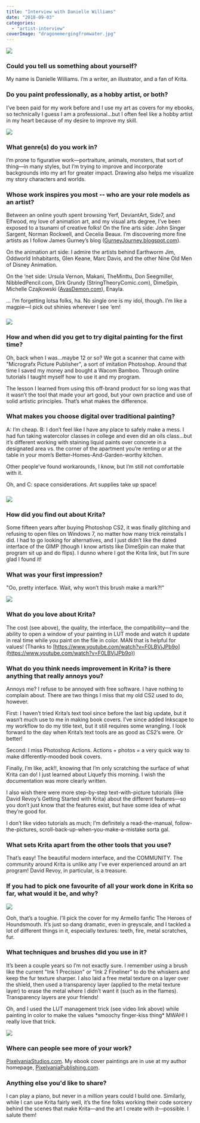 ```yaml
---
title: "Interview with Danielle Williams"
date: "2018-09-03"
categories: 
  - "artist-interview"
coverImage: "dragonemergingfromwater.jpg"
---
```


![](../images/LoveOctopus-notext.jpg)

### Could you tell us something about yourself?

My name is Danielle Williams. I’m a writer, an illustrator, and a fan of Krita.

### Do you paint professionally, as a hobby artist, or both?

I’ve been paid for my work before and I use my art as covers for my ebooks, so technically I guess I am a professional…but I often feel like a hobby artist in my heart because of my desire to improve my skill.

![](../images/Gingersnap-notext.jpg)

### What genre(s) do you work in?

I’m prone to figurative work—portraiture, animals, monsters, that sort of thing—in many styles, but I’m trying to improve and incorporate backgrounds into my art for greater impact. Drawing also helps me visualize my story characters and worlds.

### Whose work inspires you most -- who are your role models as an artist?

Between an online youth spent browsing Yerf, DeviantArt, Side7, and Elfwood, my love of animation art, and my visual arts degree, I’ve been exposed to a tsunami of creative folks! On the fine arts side: John Singer Sargent, Norman Rockwell, and Cecelia Beaux. I’m discovering more fine artists as I follow James Gurney’s blog ([GurneyJourney.blogspot.com](https://GurneyJourney.blogspot.com)).

On the animation art side: I admire the artists behind Earthworm Jim, Oddworld Inhabitants, Glen Keane, Marc Davis, and the other Nine Old Men of Disney Animation.

On the ‘net side: Ursula Vernon, Makani, TheMinttu, Don Seegmiller, NibbledPencil.com, Dirk Grundy (StringTheoryComic.com), DimeSpin, Michelle Czajkowski ([AvasDemon.com](https://AvasDemon.com)), Enayla.

... I’m forgetting lotsa folks, ha. No single one is my idol, though. I’m like a magpie—I pick out shinies wherever I see ‘em!

### ![](../images/whatthecatbroughtbacknotext.png)

### How and when did you get to try digital painting for the first time?

Oh, back when I was…maybe 12 or so? We got a scanner that came with "Micrografx Picture Publisher", a sort of imitation Photoshop. Around that time I saved my money and bought a Wacom Bamboo. Through online tutorials I taught myself how to use it and my program.

The lesson I learned from using this off-brand product for so long was that it wasn’t the tool that made your art good, but your own practice and use of solid artistic principles. That’s what makes the difference.

### What makes you choose digital over traditional painting?

A: I’m cheap. B: I don’t feel like I have any place to safely make a mess. I had fun taking watercolor classes in college and even did an oils class…but it’s different working with staining liquid paints over concrete in a designated area vs. the corner of the apartment you’re renting or at the table in your mom’s Better-Homes-And-Garden-worthy kitchen.

Other people’ve found workarounds, I know, but I’m still not comfortable with it.

Oh, and C: space considerations. Art supplies take up space!

### ![](../images/frenchies-notext.jpg)

### How did you find out about Krita?

Some fifteen years after buying Photoshop CS2, it was finally glitching and refusing to open files on Windows 7, no matter how many trick reinstalls I did. I had to go looking for alternatives, and I just didn’t like the dated interface of the GIMP (though I know artists like DimeSpin can make that program sit up and do flips). I dunno where I got the Krita link, but I’m sure glad I found it!

### What was your first impression?

"Oo, pretty interface. Wait, why won’t this brush make a mark?!"

![](../images/PurrfectChristmas-artonly.jpg)

### What do you love about Krita?

The cost (see above), the quality, the interface, the compatibility—and the ability to open a window of your painting in LUT mode and watch it update in real time while you paint on the file in color. MAN that is helpful for values! (Thanks to [https://www.youtube.com/watch?v=F0LBVjJPb9o](https://www.youtube.com/watch?v=F0LBVjJPb9o))

### What do you think needs improvement in Krita? is there anything that really annoys you?

Annoys me? I refuse to be annoyed with free software. I have nothing to complain about. There are two things I miss that my old CS2 used to do, however.

First: I haven’t tried Krita’s text tool since before the last big update, but it wasn’t much use to me in making book covers. I’ve since added Inkscape to my workflow to do my title text, but it still requires some wrangling. I look forward to the day when Krita’s text tools are as good as CS2’s were. Or better!

Second: I miss Photoshop Actions. Actions + photos = a very quick way to make differently-mooded book covers.

Finally, I’m like, ack!!, knowing that I’m only scratching the surface of what Krita can do! I just learned about Liquefy this morning. I wish the documentation was more clearly written.

I also wish there were more step-by-step text-with-picture tutorials (like David Revoy’s Getting Started with Krita) about the different features—so you don’t just know that the features exist, but have some idea of what they’re good for.

I don’t like video tutorials as much; I’m definitely a read-the-manual, follow-the-pictures, scroll-back-up-when-you-make-a-mistake sorta gal.

### What sets Krita apart from the other tools that you use?

That’s easy! The beautiful modern interface, and the COMMUNITY. The community around Krita is unlike any I’ve ever experienced around an art program! David Revoy, in particular, is a treasure.

### If you had to pick one favourite of all your work done in Krita so far, what would it be, and why?

![](../images/theheroesofhoundsmouth-artonly-web.jpg)

Ooh, that’s a toughie. I’ll pick the cover for my Armello fanfic The Heroes of Houndsmouth. It’s just so dang dramatic, even in greyscale, and I tackled a lot of different things in it, especially textures: teeth, fire, metal scratches, fur.

### What techniques and brushes did you use in it?

It’s been a couple years so I’m not exactly sure. I remember using a brush like the current "Ink 1 Precision" or "Ink 2 Fineliner" to do the whiskers and keep the fur texture sharper. I also laid a free metal texture on a layer over the shield, then used a transparency layer (applied to the metal texture layer) to erase the metal where I didn’t want it (such as in the flames). Transparency layers are your friends!

Oh, and I used the LUT management trick (see video link above) while painting in color to make the values \*smoochy finger-kiss thing\* MWAH! I really love that trick.

![](../images/stoneseekerscover-web-artonly.jpg)

### Where can people see more of your work?

[PixelvaniaStudios.com](https://PixelvaniaStudios.com). My ebook cover paintings are in use at my author homepage, [PixelvaniaPublishing.com](https://PixelvaniaPublishing.com).

### Anything else you'd like to share?

I can play a piano, but never in a million years could I build one. Similarly, while I can use Krita fairly well, it’s the fine folks working their code sorcery behind the scenes that make Krita—and the art I create with it—possible. I salute them!
